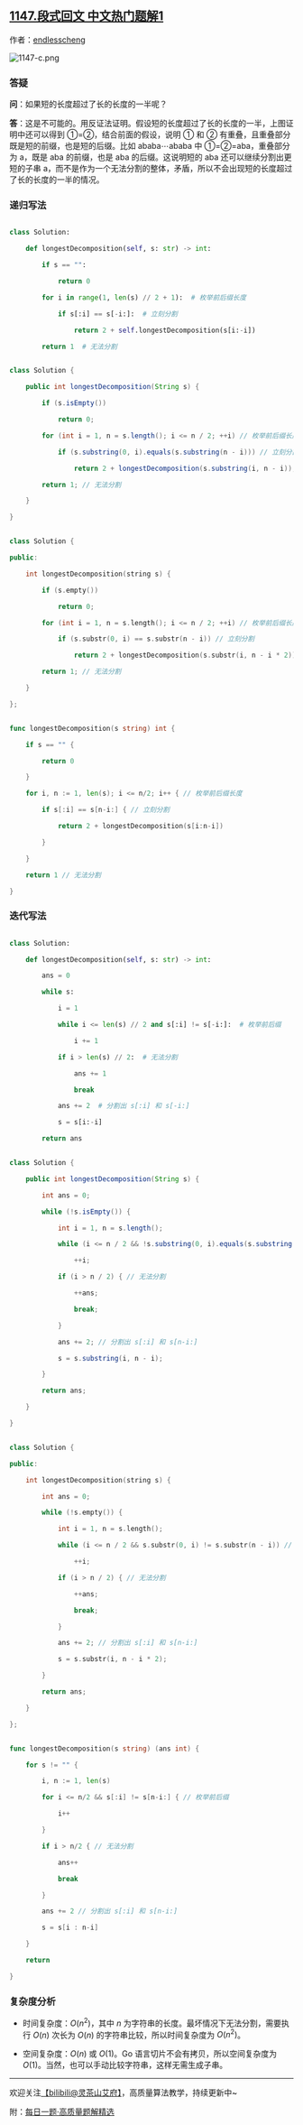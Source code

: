 ## [1147.段式回文 中文热门题解1](https://leetcode.cn/problems/longest-chunked-palindrome-decomposition/solutions/100000/tu-jie-tan-xin-zuo-fa-yi-tu-miao-dong-py-huik)

作者：[endlesscheng](https://leetcode.cn/u/endlesscheng)

![1147-c.png](https://pic.leetcode.cn/1681140541-LZeEKh-1147-c.png)

### 答疑

**问**：如果短的长度超过了长的长度的一半呢？

**答**：这是不可能的。用反证法证明。假设短的长度超过了长的长度的一半，上图证明中还可以得到 ①=②，结合前面的假设，说明 ① 和 ② 有重叠，且重叠部分既是短的前缀，也是短的后缀。比如 $\text{ababa}\cdots\text{ababa}$ 中 ①=②=$\text{aba}$，重叠部分为 $\text{a}$，既是 $\text{aba}$ 的前缀，也是 $\text{aba}$ 的后缀。这说明短的 $\text{aba}$ 还可以继续分割出更短的子串 $\text{a}$，而不是作为一个无法分割的整体，矛盾，所以不会出现短的长度超过了长的长度的一半的情况。

### 递归写法

```py [sol1-Python3]
class Solution:
    def longestDecomposition(self, s: str) -> int:
        if s == "":
            return 0
        for i in range(1, len(s) // 2 + 1):  # 枚举前后缀长度
            if s[:i] == s[-i:]:  # 立刻分割
                return 2 + self.longestDecomposition(s[i:-i])
        return 1  # 无法分割
```

```java [sol1-Java]
class Solution {
    public int longestDecomposition(String s) {
        if (s.isEmpty())
            return 0;
        for (int i = 1, n = s.length(); i <= n / 2; ++i) // 枚举前后缀长度
            if (s.substring(0, i).equals(s.substring(n - i))) // 立刻分割
                return 2 + longestDecomposition(s.substring(i, n - i));
        return 1; // 无法分割
    }
}
```

```cpp [sol1-C++]
class Solution {
public:
    int longestDecomposition(string s) {
        if (s.empty())
            return 0;
        for (int i = 1, n = s.length(); i <= n / 2; ++i) // 枚举前后缀长度
            if (s.substr(0, i) == s.substr(n - i)) // 立刻分割
                return 2 + longestDecomposition(s.substr(i, n - i * 2));
        return 1; // 无法分割
    }
};
```

```go [sol1-Go]
func longestDecomposition(s string) int {
    if s == "" {
        return 0
    }
    for i, n := 1, len(s); i <= n/2; i++ { // 枚举前后缀长度
        if s[:i] == s[n-i:] { // 立刻分割
            return 2 + longestDecomposition(s[i:n-i])
        }
    }
    return 1 // 无法分割
}
```

### 迭代写法

```py [sol1-Python3]
class Solution:
    def longestDecomposition(self, s: str) -> int:
        ans = 0
        while s:
            i = 1
            while i <= len(s) // 2 and s[:i] != s[-i:]:  # 枚举前后缀
                i += 1
            if i > len(s) // 2:  # 无法分割
                ans += 1
                break
            ans += 2  # 分割出 s[:i] 和 s[-i:]
            s = s[i:-i]
        return ans
```

```java [sol1-Java]
class Solution {
    public int longestDecomposition(String s) {
        int ans = 0;
        while (!s.isEmpty()) {
            int i = 1, n = s.length();
            while (i <= n / 2 && !s.substring(0, i).equals(s.substring(n - i))) // 枚举前后缀
                ++i;
            if (i > n / 2) { // 无法分割
                ++ans;
                break;
            }
            ans += 2; // 分割出 s[:i] 和 s[n-i:]
            s = s.substring(i, n - i);
        }
        return ans;
    }
}
```

```cpp [sol1-C++]
class Solution {
public:
    int longestDecomposition(string s) {
        int ans = 0;
        while (!s.empty()) {
            int i = 1, n = s.length();
            while (i <= n / 2 && s.substr(0, i) != s.substr(n - i)) // 枚举前后缀
                ++i;
            if (i > n / 2) { // 无法分割
                ++ans;
                break;
            }
            ans += 2; // 分割出 s[:i] 和 s[n-i:]
            s = s.substr(i, n - i * 2);
        }
        return ans;
    }
};
```

```go [sol1-Go]
func longestDecomposition(s string) (ans int) {
    for s != "" {
        i, n := 1, len(s)
        for i <= n/2 && s[:i] != s[n-i:] { // 枚举前后缀
            i++
        }
        if i > n/2 { // 无法分割
            ans++
            break
        }
        ans += 2 // 分割出 s[:i] 和 s[n-i:]
        s = s[i : n-i]
    }
    return
}
```

### 复杂度分析

- 时间复杂度：$O(n^2)$，其中 $n$ 为字符串的长度。最坏情况下无法分割，需要执行 $O(n)$ 次长为 $O(n)$ 的字符串比较，所以时间复杂度为 $O(n^2)$。
- 空间复杂度：$O(n)$ 或 $O(1)$。Go 语言切片不会有拷贝，所以空间复杂度为 $O(1)$。当然，也可以手动比较字符串，这样无需生成子串。

---

欢迎关注[【biIibiIi@灵茶山艾府】](https://space.bilibili.com/206214)，高质量算法教学，持续更新中~

附：[每日一题·高质量题解精选](https://github.com/EndlessCheng/codeforces-go/blob/master/leetcode/SOLUTIONS.md)
